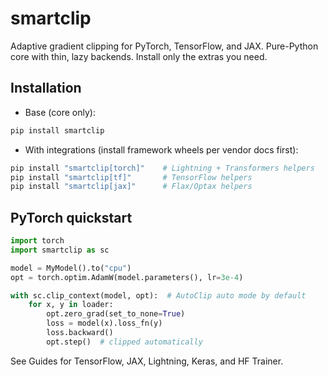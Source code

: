 # smartclip

Adaptive gradient clipping for PyTorch, TensorFlow, and JAX. Pure-Python core with thin, lazy backends. Install only the extras you need.

## Installation

- Base (core only):

```bash
pip install smartclip
```

- With integrations (install framework wheels per vendor docs first):

```bash
pip install "smartclip[torch]"    # Lightning + Transformers helpers
pip install "smartclip[tf]"       # TensorFlow helpers
pip install "smartclip[jax]"      # Flax/Optax helpers
```

## PyTorch quickstart

```python
import torch
import smartclip as sc

model = MyModel().to("cpu")
opt = torch.optim.AdamW(model.parameters(), lr=3e-4)

with sc.clip_context(model, opt):  # AutoClip auto mode by default
    for x, y in loader:
        opt.zero_grad(set_to_none=True)
        loss = model(x).loss_fn(y)
        loss.backward()
        opt.step()  # clipped automatically
```

See Guides for TensorFlow, JAX, Lightning, Keras, and HF Trainer.
